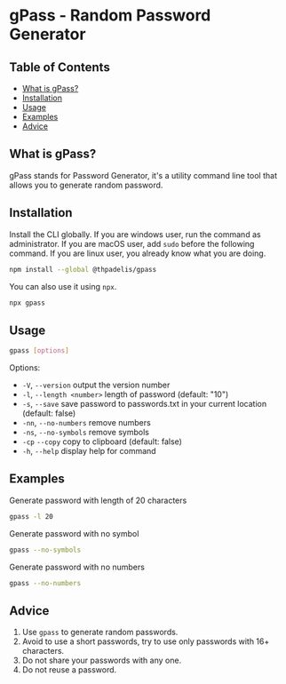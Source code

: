 # gPass - Random Password Generator

## Table of Contents

- [What is gPass?](#what-is-gpass)
- [Installation](#installation)
- [Usage](#usage)
- [Examples](#example)
- [Advice](#advice)

## What is gPass?

gPass stands for Password Generator, it's a utility command line tool that allows you to generate random password.

## Installation

Install the CLI globally. If you are windows user, run the command as administrator. If you are macOS user, add `sudo` before the following command. If you are linux user, you already know what you are doing.

```sh
npm install --global @thpadelis/gpass
```

You can also use it using `npx`.

```sh
npx gpass
```

## Usage

```sh
gpass [options]
```

Options:
- `-V`, `--version` output the version number
- `-l`, `--length <number>` length of password (default: "10")
- `-s`, `--save` save password to passwords.txt in your current location (default: false)
- `-nn`, `--no-numbers` remove numbers
- `-ns`, `--no-symbols` remove symbols
- `-cp` `--copy` copy to clipboard (default: false)
- `-h`, `--help` display help for command

## Examples

Generate password with length of 20 characters
```sh
gpass -l 20
```

Generate password with no symbol
```sh
gpass --no-symbols
```

Generate password with no numbers
```sh
gpass --no-numbers
```

## Advice

1. Use `gpass` to generate random passwords.
2. Avoid to use a short passwords, try to use only passwords with 16+ characters.
3. Do not share your passwords with any one.
4. Do not reuse a password.
